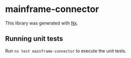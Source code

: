 # mainframe-connector

This library was generated with [Nx](https://nx.dev).

## Running unit tests

Run `nx test mainframe-connector` to execute the unit tests.
